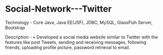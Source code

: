 # Social-Network---Twitter

Technology - Core Java, Java EE(JSF), JDBC, MySQL, GlassFish Server, Bootstrap

Description - •	Developed a social media website similar to Twitter with the features like post Tweets, 
sending and receiving messages, following friends, uploading profile picture, password retrieval to email.

